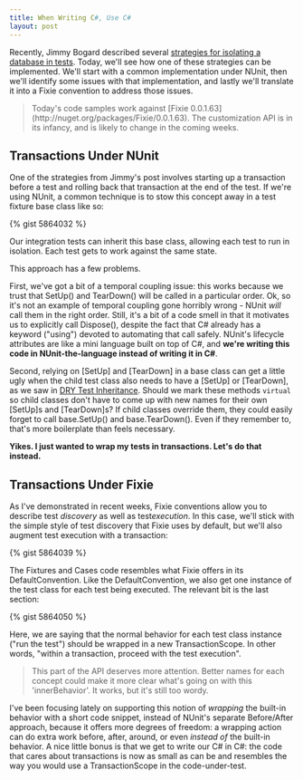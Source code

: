 ```yaml
---
title: When Writing C#, Use C#
layout: post
---
```


Recently, Jimmy Bogard described several [strategies for isolating a database in tests](http://lostechies.com/jimmybogard/2013/06/18/strategies-for-isolating-the-database-in-tests/).  Today, we'll see how one of these strategies can be implemented.  We'll start with a common implementation under NUnit, then we'll identify some issues with that implementation, and lastly we'll translate it into a Fixie convention to address those issues.

<blockquote>Today's code samples work against [Fixie 0.0.1.63](http://nuget.org/packages/Fixie/0.0.1.63). The customization API is in its infancy, and is likely to change in the coming weeks.</blockquote>

## Transactions Under NUnit
One of the strategies from Jimmy's post involves starting up a transaction before a test and rolling back that transaction at the end of the test.  If we're using NUnit, a common technique is to stow this concept away in a test fixture base class like so:

{% gist 5864032 %}

Our integration tests can inherit this base class, allowing each test to run in isolation.  Each test gets to work against the same state.

This approach has a few problems.

First, we've got a bit of a temporal coupling issue: this works because we trust that SetUp() and TearDown() will be called in a particular order. Ok, so it's not an example of temporal coupling gone horribly wrong - NUnit *will* call them in the right order. Still, it's a bit of a code smell in that it motivates us to explicitly call Dispose(), despite the fact that C\# already has a keyword ("using") devoted to automating that call safely. NUnit's lifecycle attributes are like a mini language built on top of C\#, and **we're writing this code in NUnit-the-language instead of writing it in C\#**.

Second, relying on \[SetUp\] and \[TearDown\] in a base class can get a little ugly when the child test class also needs to have a \[SetUp\] or \[TearDown\], as we saw in [DRY Test Inheritance](http://www.headspring.com/dry-test-inheritance/).  Should we mark these methods <code>virtual</code> so child classes don't have to come up with new names for their own \[SetUp\]s and \[TearDown\]s? If child classes override them, they could easily forget to call base.SetUp() and base.TearDown(). Even if they remember to, that's more boilerplate than feels necessary.

**Yikes. I just wanted to wrap my tests in transactions. Let's do that instead.**

## Transactions Under Fixie

As I've demonstrated in recent weeks, Fixie conventions allow you to describe test *discovery* as well as test*execution*. In this case, we'll stick with the simple style of test discovery that Fixie uses by default, but we'll also augment test execution with a transaction:

{% gist 5864039 %}

The Fixtures and Cases code resembles what Fixie offers in its DefaultConvention.  Like the DefaultConvention, we also get one instance of the test class for each test being executed.  The relevant bit is the last section:

{% gist 5864050 %}

Here, we are saying that the normal behavior for each test class instance ("run the test") should be wrapped in a new TransactionScope. In other words, "within a transaction, proceed with the test execution".

<blockquote>This part of the API deserves more attention. Better names for each concept could make it more clear what's going on with this 'innerBehavior'. It works, but it's still too wordy.</blockquote>

I've been focusing lately on supporting this notion of *wrapping* the built-in behavior with a short code snippet, instead of NUnit's separate Before/After approach, because it offers more degrees of freedom: a wrapping action can do extra work before, after, around, or even *instead of* the built-in behavior. A nice little bonus is that we get to write our C\# in C\#: the code that cares about transactions is now as small as can be and resembles the way you would use a TransactionScope in the code-under-test.